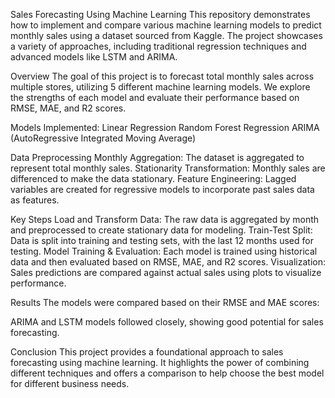 Sales Forecasting Using Machine Learning
This repository demonstrates how to implement and compare various machine learning models to predict monthly sales using a dataset sourced from Kaggle. The project showcases a variety of approaches, including traditional regression techniques and advanced models like LSTM and ARIMA.

Overview
The goal of this project is to forecast total monthly sales across multiple stores, utilizing 5 different machine learning models. We explore the strengths of each model and evaluate their performance based on RMSE, MAE, and R2 scores.

Models Implemented:
Linear Regression
Random Forest Regression
ARIMA (AutoRegressive Integrated Moving Average)


Data Preprocessing
Monthly Aggregation: The dataset is aggregated to represent total monthly sales.
Stationarity Transformation: Monthly sales are differenced to make the data stationary.
Feature Engineering: Lagged variables are created for regressive models to incorporate past sales data as features.

Key Steps
Load and Transform Data: The raw data is aggregated by month and preprocessed to create stationary data for modeling.
Train-Test Split: Data is split into training and testing sets, with the last 12 months used for testing.
Model Training & Evaluation: Each model is trained using historical data and then evaluated based on RMSE, MAE, and R2 scores.
Visualization: Sales predictions are compared against actual sales using plots to visualize performance.


Results
The models were compared based on their RMSE and MAE scores:

ARIMA and LSTM models followed closely, showing good potential for sales forecasting.

Conclusion
This project provides a foundational approach to sales forecasting using machine learning. It highlights the power of combining different techniques and offers a comparison to help choose the best model for different business needs.


